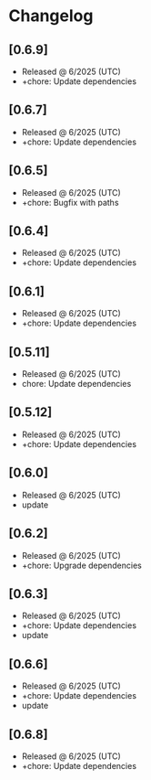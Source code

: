 # Changelog

## [0.6.9]

- Released @ 6/2025 (UTC)
- +chore: Update dependencies

## [0.6.7]

- Released @ 6/2025 (UTC)
- +chore: Update dependencies

## [0.6.5]

- Released @ 6/2025 (UTC)
- +chore: Bugfix with paths

## [0.6.4]

- Released @ 6/2025 (UTC)
- +chore: Update dependencies

## [0.6.1]

- Released @ 6/2025 (UTC)
- +chore: Update dependencies

## [0.5.11]

- Released @ 6/2025 (UTC)
- chore: Update dependencies

## [0.5.12]

- Released @ 6/2025 (UTC)
- +chore: Update dependencies

## [0.6.0]

- Released @ 6/2025 (UTC)
- update

## [0.6.2]

- Released @ 6/2025 (UTC)
- +chore: Upgrade dependencies

## [0.6.3]

- Released @ 6/2025 (UTC)
- +chore: Update dependencies
- update

## [0.6.6]

- Released @ 6/2025 (UTC)
- +chore: Update dependencies
- update

## [0.6.8]

- Released @ 6/2025 (UTC)
- +chore: Update dependencies
